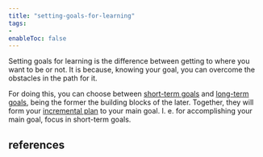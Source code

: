 ```yaml
---
title: "setting-goals-for-learning"
tags:
- 
enableToc: false
---
```


 Setting goals for learning is the difference between getting to where you want to be or not. It is because, knowing your goal, you can overcome the obstacles in the path for it. 
 
 For doing this, you can choose between [short-term goals](notes/short_term-goals.md) and [long-term goals](notes/long_term-goals.md), being the former the building blocks of the later. Together, they will form your [incremental plan](notes/incremental-plan.md) to your main goal. I. e. for accomplishing your main goal, focus in short-term goals.

## references

